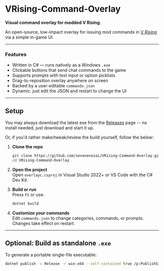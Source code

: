 # VRising-Command-Overlay

**Visual command overlay for modded V Rising.**

An open-source, low-impact overlay for issuing mod commands in [V Rising](https://store.steampowered.com/app/1604030/V_Rising/) via a simple in-game UI.

---

### Features

- Written in C# — runs natively as a Windows `.exe`
- Clickable buttons that send chat commands to the game
- Supports prompts with text input or option picklists
- Drag-to-reposition overlay anywhere on screen
- Backed by a user-editable `commands.json`
- Dynamic: just edit the JSON and restart to change the UI

---

## Setup
You may always download the latest exe from the [Releases](https://github.com/sevenevesai/VRising-Command-Overlay/releases) page -- no install needed, just download and start it up.

Or, if you'd rather make/tweak/review the build yourself, follow the below:

1. **Clone the repo**

    ```bash
    git clone https://github.com/sevenevesai/VRising-Command-Overlay.git
    cd VRising-Command-Overlay
    ```

2. **Open the project**  
   Open `overlayc.csproj` in Visual Studio 2022+ or VS Code with the C# Dev Kit.

3. **Build or run**  
   Press `F5` or use:

    ```bash
    dotnet build
    ```

4. **Customize your commands**  
   Edit `commands.json` to change categories, commands, or prompts.  
   Changes take effect on restart.

---

## Optional: Build as standalone `.exe`

To generate a portable single-file executable:

```bash
dotnet publish -c Release -r win-x64 --self-contained true /p:PublishSingleFile=true
